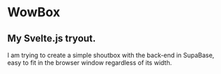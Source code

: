 # WowBox
## My Svelte.js tryout.

I am trying to create a simple shoutbox with the back-end in SupaBase, easy to fit in the browser window regardless of its width.